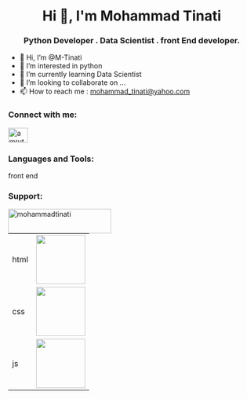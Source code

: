 <h1 align="center">Hi 👋, I'm Mohammad Tinati</h1>
<h3 align="center">Python Developer . Data Scientist . front End developer.</h3>

- 👋 Hi, I’m @M-Tinati
- 👀 I’m interested in python
- 🌱 I’m currently learning Data Scientist
- 💞️ I’m looking to collaborate on ...
- 📫 How to reach me : mohammad_tinati@yahoo.com

<!---
M-Tinati/M-Tinati is a ✨ special ✨ repository because its `README.md` (this file) appears on your GitHub profile.
You can click the Preview link to take a look at your changes.
--->
<h3 align="left">Connect with me:</h3>
<a href="https://linkedin.com/in/mohammadtinati" target="blank"><img align="center" src="https://raw.githubusercontent.com/rahuldkjain/github-profile-readme-generator/master/src/images/icons/Social/linked-in-alt.svg" alt="amruthpillai" height="30" width="40" /></a>

<h3 align="left">Languages and Tools:</h3>

<table>
    <tr>
        front end
    </tr>
    <tr>
        <td>
            html
        </td>
        <td>
            <img style=" width: 100px;
            height: 100px;" src="https://upload.wikimedia.org/wikipedia/commons/thumb/6/61/HTML5_logo_and_wordmark.svg/640px-HTML5_logo_and_wordmark.svg.png" alt="">
        </td>
    <tr>
        <td>
           css
        </td>
        <td>
            <img style=" width: 100px;
            height: 100px;" src="https://upload.wikimedia.org/wikipedia/commons/thumb/d/d5/CSS3_logo_and_wordmark.svg/1200px-CSS3_logo_and_wordmark.svg.png" alt="">
        </td>
    </tr>
    <tr>
        <td>
           js
        </td>
        <td>
            <img style=" width: 100px;
            height: 100px;" src="https://static.javatpoint.com/images/javascript/javascript_logo.png" alt="">
        </td>
    </tr>

<h3 align="left">Support:</h3>
<p><a href="https://www.buymeacoffee.com/mohammadtinati"> <img align="left" src="https://cdn.buymeacoffee.com/buttons/v2/default-yellow.png" height="50" width="210" alt="mohammadtinati" /></a></p><br><br>
